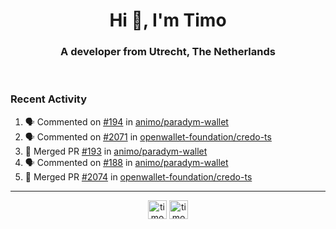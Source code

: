 <h1 align="center">Hi 👋, I'm Timo</h1>
<h3 align="center">A developer from Utrecht, The Netherlands</h3>
<br/>
<!-- https://github.com/rahuldkjain/github-profile-readme-generator --!>

<!--  <p align="left"><img src="https://github-readme-stats.vercel.app/api?username=timoglastra&show_icons=true&count_private=true&" alt="timoglastra" /></p> --!>

<!--
Github language stats
<p align="left"><img src="https://github-readme-stats.vercel.app/api/top-langs/?username=timoglastra&layout=compact" alt="timoglastra" /><p>
-->

<!-- Codestats language stats -->
<!-- <p align="left"><img src="https://codestats-readme.vercel.app/api/top-langs/?username=timoglastra&layout=compact&language_count=12" alt="timoglastra" /><p>    --!>
  
<h3>Recent Activity</h3>

<!--START_SECTION:activity-->
1. 🗣 Commented on [#194](https://github.com/animo/paradym-wallet/pull/194#issuecomment-2447375140) in [animo/paradym-wallet](https://github.com/animo/paradym-wallet)
2. 🗣 Commented on [#2071](https://github.com/openwallet-foundation/credo-ts/pull/2071#issuecomment-2447357032) in [openwallet-foundation/credo-ts](https://github.com/openwallet-foundation/credo-ts)
3. 🎉 Merged PR [#193](https://github.com/animo/paradym-wallet/pull/193) in [animo/paradym-wallet](https://github.com/animo/paradym-wallet)
4. 🗣 Commented on [#188](https://github.com/animo/paradym-wallet/pull/188#issuecomment-2443888712) in [animo/paradym-wallet](https://github.com/animo/paradym-wallet)
5. 🎉 Merged PR [#2074](https://github.com/openwallet-foundation/credo-ts/pull/2074) in [openwallet-foundation/credo-ts](https://github.com/openwallet-foundation/credo-ts)
<!--END_SECTION:activity-->

---

<p align="center">
<a href="https://twitter.com/timoglastra" target="blank"><img align="center" src="https://cdn.jsdelivr.net/npm/simple-icons@3.0.1/icons/twitter.svg" alt="timoglastra" height="30" width="30" /></a>
<a href="https://linkedin.com/in/timoglastra" target="blank"><img align="center" src="https://cdn.jsdelivr.net/npm/simple-icons@3.0.1/icons/linkedin.svg" alt="timoglastra" height="30" width="30" /></a>
</p>



